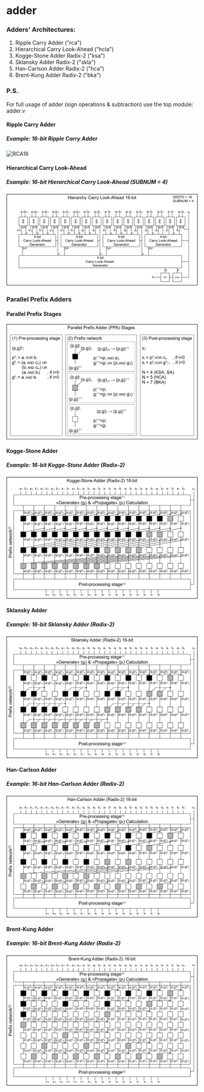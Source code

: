 # adder

### Adders' Architectures:

1) Ripple Carry Adder ("rca")
2) Hierarchical Carry Look-Ahead ("hcla")
3) Kogge-Stone Adder Radix-2 ("ksa")
4) Sklansky Adder Radix-2 ("skla")
5) Han-Carlson Adder Radix-2 ("hca")
6) Brent-Kung Adder Radix-2 ("bka")

### P.S.

For full usage of adder (sign operations & subtraction) use the top module: adder.v

#### Ripple Carry Adder
##### Example: 16-bit Ripple Carry Adder
![RCA16](/img/rca16.png)

#### Hierarchical Carry Look-Ahead
##### Example: 16-bit Hierarchical Carry Look-Ahead (SUBNUM = 4)
![HCLA16](/img/hcla16.png)

### Parallel Prefix Adders

#### Parallel Prefix Stages
![PPA](/img/ppa_stages.png)

#### Kogge-Stone Adder
##### Example: 16-bit Kogge-Stone Adder (Radix-2)
![KSA16R2](/img/ksa_r2_16.png)

#### Sklansky Adder
##### Example: 16-bit Sklansky Adder (Radix-2)
![SKLA16R2](/img/skla_r2_16.png)

#### Han-Carlson Adder
##### Example: 16-bit Han-Carlson Adder (Radix-2)
![HCA16R2](/img/hca_r2_16.png)

#### Brent-Kung Adder
##### Example: 16-bit Brent-Kung Adder (Radix-2)
![BKA16R2](/img/bka_r2_16.png)
